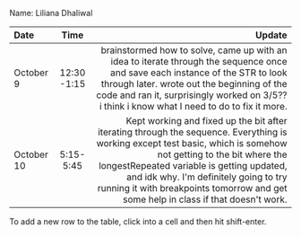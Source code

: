 Name: Liliana Dhaliwal

| Date       |    Time     |                                                                                                                                                                                                                                                                                                                                           Update |
|:-----------|:-----------:|-------------------------------------------------------------------------------------------------------------------------------------------------------------------------------------------------------------------------------------------------------------------------------------------------------------------------------------------------:|
| October 9  | 12:30 -1:15 |                                                                      brainstormed how to solve, came up with an idea to iterate through the sequence once and save each instance of the STR to look through later. wrote out the beginning of the code and ran it, surprisingly worked on 3/5?? i think i know what I need to do to fix it more. |
| October 10 |  5:15-5:45  |   Kept working and fixed up the bit after iterating through the sequence. Everything is working except test basic, which is somehow not getting to the bit where the longestRepeated variable is getting updated, and idk why. I'm definitely going to try running it with breakpoints tomorrow and get some help in class if that doesn't work. |


To add a new row to the table, click into a cell and then hit shift-enter.